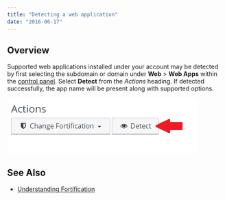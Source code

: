 ```yaml
---
title: "Detecting a web application"
date: "2016-06-17"
---
```


## Overview

Supported web applications installed under your account may be detected by first selecting the subdomain or domain under **Web** > **Web Apps** within the [control panel](https://kb.apiscp.com/control-panel/logging-into-the-control-panel/). Select **Detect** from the _Actions_ heading. If detected successfully, the app name will be present along with supported options.

[![app-detection](images/app-detection.png)](https://kb.apiscp.com/wp-content/uploads/2016/06/app-detection.png)

## See Also

- [Understanding Fortification](https://kb.apiscp.com/control-panel/understanding-fortification/)
